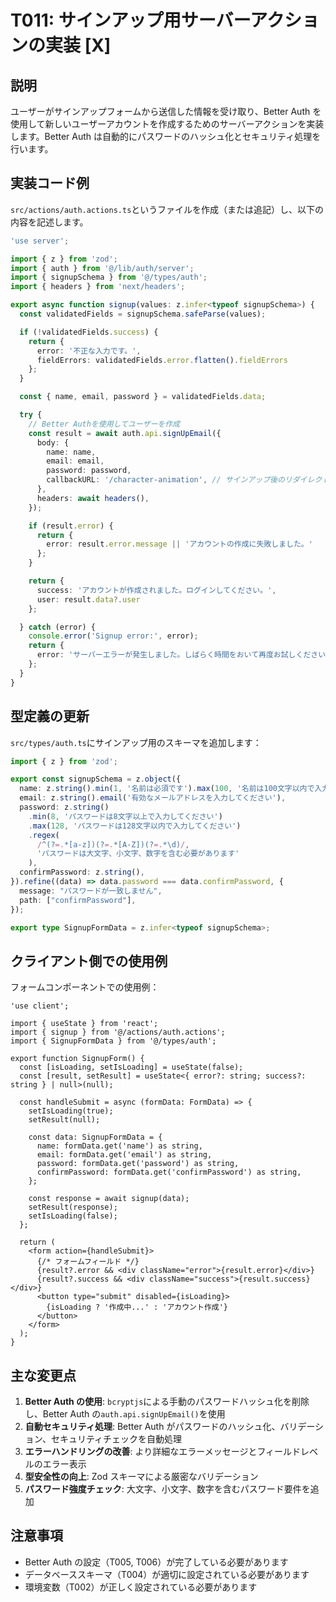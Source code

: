 # T011: サインアップ用サーバーアクションの実装 [X]

## 説明

ユーザーがサインアップフォームから送信した情報を受け取り、Better Auth を使用して新しいユーザーアカウントを作成するためのサーバーアクションを実装します。Better Auth は自動的にパスワードのハッシュ化とセキュリティ処理を行います。

## 実装コード例

`src/actions/auth.actions.ts`というファイルを作成（または追記）し、以下の内容を記述します。

```typescript:src/actions/auth.actions.ts
'use server';

import { z } from 'zod';
import { auth } from '@/lib/auth/server';
import { signupSchema } from '@/types/auth';
import { headers } from 'next/headers';

export async function signup(values: z.infer<typeof signupSchema>) {
  const validatedFields = signupSchema.safeParse(values);

  if (!validatedFields.success) {
    return {
      error: '不正な入力です。',
      fieldErrors: validatedFields.error.flatten().fieldErrors
    };
  }

  const { name, email, password } = validatedFields.data;

  try {
    // Better Authを使用してユーザーを作成
    const result = await auth.api.signUpEmail({
      body: {
        name: name,
        email: email,
        password: password,
        callbackURL: '/character-animation', // サインアップ後のリダイレクト先
      },
      headers: await headers(),
    });

    if (result.error) {
      return {
        error: result.error.message || 'アカウントの作成に失敗しました。'
      };
    }

    return {
      success: 'アカウントが作成されました。ログインしてください。',
      user: result.data?.user
    };

  } catch (error) {
    console.error('Signup error:', error);
    return {
      error: 'サーバーエラーが発生しました。しばらく時間をおいて再度お試しください。'
    };
  }
}
```

## 型定義の更新

`src/types/auth.ts`にサインアップ用のスキーマを追加します：

```typescript:src/types/auth.ts
import { z } from 'zod';

export const signupSchema = z.object({
  name: z.string().min(1, '名前は必須です').max(100, '名前は100文字以内で入力してください'),
  email: z.string().email('有効なメールアドレスを入力してください'),
  password: z.string()
    .min(8, 'パスワードは8文字以上で入力してください')
    .max(128, 'パスワードは128文字以内で入力してください')
    .regex(
      /^(?=.*[a-z])(?=.*[A-Z])(?=.*\d)/,
      'パスワードは大文字、小文字、数字を含む必要があります'
    ),
  confirmPassword: z.string(),
}).refine((data) => data.password === data.confirmPassword, {
  message: "パスワードが一致しません",
  path: ["confirmPassword"],
});

export type SignupFormData = z.infer<typeof signupSchema>;
```

## クライアント側での使用例

フォームコンポーネントでの使用例：

```typescript:src/components/SignupForm.tsx
'use client';

import { useState } from 'react';
import { signup } from '@/actions/auth.actions';
import { SignupFormData } from '@/types/auth';

export function SignupForm() {
  const [isLoading, setIsLoading] = useState(false);
  const [result, setResult] = useState<{ error?: string; success?: string } | null>(null);

  const handleSubmit = async (formData: FormData) => {
    setIsLoading(true);
    setResult(null);

    const data: SignupFormData = {
      name: formData.get('name') as string,
      email: formData.get('email') as string,
      password: formData.get('password') as string,
      confirmPassword: formData.get('confirmPassword') as string,
    };

    const response = await signup(data);
    setResult(response);
    setIsLoading(false);
  };

  return (
    <form action={handleSubmit}>
      {/* フォームフィールド */}
      {result?.error && <div className="error">{result.error}</div>}
      {result?.success && <div className="success">{result.success}</div>}
      <button type="submit" disabled={isLoading}>
        {isLoading ? '作成中...' : 'アカウント作成'}
      </button>
    </form>
  );
}
```

## 主な変更点

1. **Better Auth の使用**: `bcryptjs`による手動のパスワードハッシュ化を削除し、Better Auth の`auth.api.signUpEmail()`を使用
2. **自動セキュリティ処理**: Better Auth がパスワードのハッシュ化、バリデーション、セキュリティチェックを自動処理
3. **エラーハンドリングの改善**: より詳細なエラーメッセージとフィールドレベルのエラー表示
4. **型安全性の向上**: Zod スキーマによる厳密なバリデーション
5. **パスワード強度チェック**: 大文字、小文字、数字を含むパスワード要件を追加

## 注意事項

- Better Auth の設定（T005, T006）が完了している必要があります
- データベーススキーマ（T004）が適切に設定されている必要があります
- 環境変数（T002）が正しく設定されている必要があります
